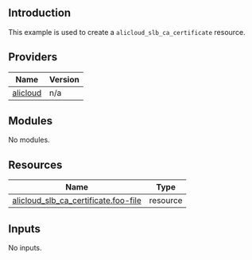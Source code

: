 ## Introduction

This example is used to create a `alicloud_slb_ca_certificate` resource.

<!-- BEGIN_TF_DOCS -->
## Providers

| Name | Version |
|------|---------|
| <a name="provider_alicloud"></a> [alicloud](#provider\_alicloud) | n/a |

## Modules

No modules.

## Resources

| Name | Type |
|------|------|
| [alicloud_slb_ca_certificate.foo-file](https://registry.terraform.io/providers/aliyun/alicloud/latest/docs/resources/slb_ca_certificate) | resource |

## Inputs

No inputs.
<!-- END_TF_DOCS -->    